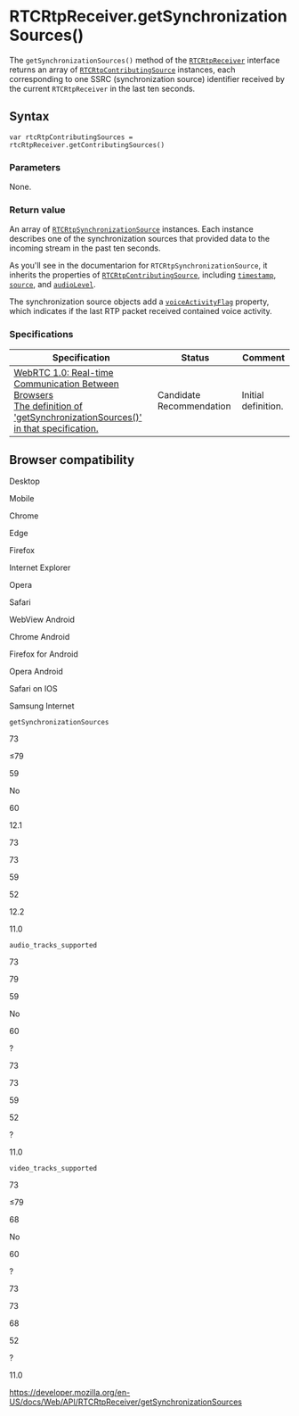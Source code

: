 RTCRtpReceiver.getSynchronizationSources()
==========================================

The `getSynchronizationSources()` method of the [`RTCRtpReceiver`](../rtcrtpreceiver) interface returns an array of [`RTCRtpContributingSource`](../rtcrtpcontributingsource) instances, each corresponding to one SSRC (synchronization source) identifier received by the current `RTCRtpReceiver` in the last ten seconds.

Syntax
------

    var rtcRtpContributingSources = rtcRtpReceiver.getContributingSources()

### Parameters

None.

### Return value

An array of [`RTCRtpSynchronizationSource`](../rtcrtpsynchronizationsource) instances. Each instance describes one of the synchronization sources that provided data to the incoming stream in the past ten seconds.

As you'll see in the documentarion for `RTCRtpSynchronizationSource`, it inherits the properties of [`RTCRtpContributingSource`](../rtcrtpcontributingsource), including [`timestamp`](../rtcrtpcontributingsource/timestamp), [`source`](../rtcrtpcontributingsource/source), and [`audioLevel`](../rtcrtpcontributingsource/audiolevel).

The synchronization source objects add a [`voiceActivityFlag`](../rtcrtpsynchronizationsource/voiceactivityflag) property, which indicates if the last RTP packet received contained voice activity.

### Specifications

<table><thead><tr class="header"><th>Specification</th><th>Status</th><th>Comment</th></tr></thead><tbody><tr class="odd"><td><a href="https://w3c.github.io/webrtc-pc/#dom-rtcrtpreceiver-getsynchronizationsources">WebRTC 1.0: Real-time Communication Between Browsers<br />
<span class="small">The definition of 'getSynchronizationSources()' in that specification.</span></a></td><td><span class="spec-cr">Candidate Recommendation</span></td><td>Initial definition.</td></tr></tbody></table>

Browser compatibility
---------------------

Desktop

Mobile

Chrome

Edge

Firefox

Internet Explorer

Opera

Safari

WebView Android

Chrome Android

Firefox for Android

Opera Android

Safari on IOS

Samsung Internet

`getSynchronizationSources`

73

≤79

59

No

60

12.1

73

73

59

52

12.2

11.0

`audio_tracks_supported`

73

79

59

No

60

?

73

73

59

52

?

11.0

`video_tracks_supported`

73

≤79

68

No

60

?

73

73

68

52

?

11.0

<a href="https://developer.mozilla.org/en-US/docs/Web/API/RTCRtpReceiver/getSynchronizationSources" class="_attribution-link">https://developer.mozilla.org/en-US/docs/Web/API/RTCRtpReceiver/getSynchronizationSources</a>
